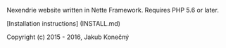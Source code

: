 Nexendrie website written in Nette Framework. Requires PHP 5.6 or later.

[Installation instructions] (INSTALL.md)

Copyright (c) 2015 - 2016, Jakub Konečný